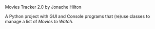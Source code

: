 Movies Tracker 2.0 by Jonache Hilton

A Python project with GUI and Console programs that (re)use classes to manage a list of *Movies to Watch*.



